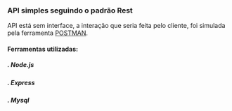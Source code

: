 <h3> API simples seguindo o padrão Rest </h3>
<p > API está sem interface, a interação que seria feita pelo cliente, foi simulada pela ferramenta <a href="https://www.postman.com/">POSTMAN<a>.</p>




<p><h4>Ferramentas utilizadas:</h4></p>
<p><h5>. Node.js</h5></p>
<p><h5>. Express</h5></p>
<p><h5>. Mysql</h5></p>
